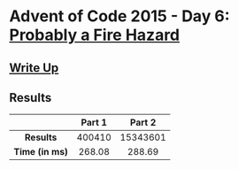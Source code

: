 # Advent of Code 2015 - Day 6: [Probably a Fire Hazard](https://adventofcode.com/2015/day/6)

## [Write Up](https://codingap.github.io/advent-of-code/writeups/2015/day06)
## Results
|| **Part 1** | **Part 2** |
|:--:|:---:|:---:|
| **Results** | 400410 | 15343601 |
| **Time (in ms)** | 268.08 | 288.69 |